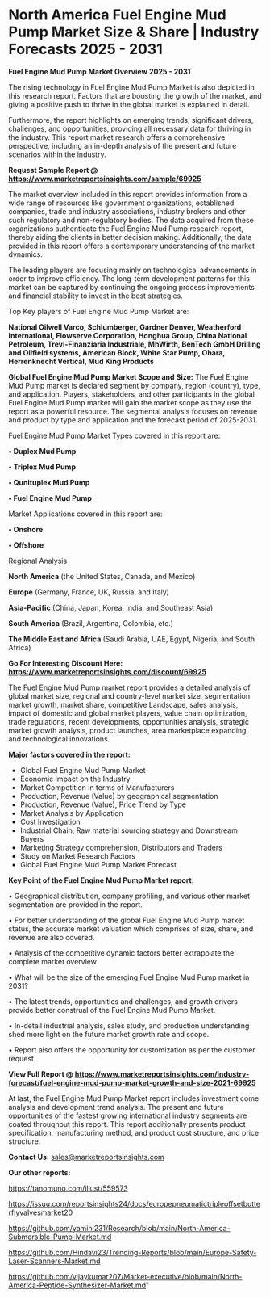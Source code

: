 # North America Fuel Engine Mud Pump Market Size & Share | Industry Forecasts 2025 - 2031

<Strong> Fuel Engine Mud Pump Market Overview 2025 - 2031</strong>

The rising technology in Fuel Engine Mud Pump Market is also depicted in this research report. Factors that are boosting the growth of the market, and giving a positive push to thrive in the global market is explained in detail.

Furthermore, the report highlights on emerging trends, significant drivers, challenges, and opportunities, providing all necessary data for thriving in the industry. This report market research offers a comprehensive perspective, including an in-depth analysis of the present and future scenarios within the industry.

<strong>Request Sample Report @ <a href=https://www.marketreportsinsights.com/sample/69925>https://www.marketreportsinsights.com/sample/69925</a></strong>

The market overview included in this report provides information from a wide range of resources like government organizations, established companies, trade and industry associations, industry brokers and other such regulatory and non-regulatory bodies. The data acquired from these organizations authenticate the Fuel Engine Mud Pump research report, thereby aiding the clients in better decision making. Additionally, the data provided in this report offers a contemporary understanding of the market dynamics.

The leading players are focusing mainly on technological advancements in order to improve efficiency. The long-term development patterns for this market can be captured by continuing the ongoing process improvements and financial stability to invest in the best strategies.

Top Key players of Fuel Engine Mud Pump Market are:

<strong>National Oilwell Varco, Schlumberger, Gardner Denver, Weatherford International, Flowserve Corporation, Honghua Group, China National Petroleum, Trevi-Finanziaria Industriale, MhWirth, BenTech GmbH Drilling and Oilfield systems, American Block, White Star Pump, Ohara, Herrenknecht Vertical, Mud King Products</strong>

<strong><b>Global Fuel Engine Mud Pump Market Scope and Size:</b></strong>
The Fuel Engine Mud Pump market is declared segment by company, region (country), type, and application. Players, stakeholders, and other participants in the global Fuel Engine Mud Pump market will gain the market scope as they use the report as a powerful resource. The segmental analysis focuses on revenue and product by type and application and the forecast period of 2025-2031.

Fuel Engine Mud Pump Market Types covered in this report are:

<strong>• Duplex Mud Pump

• Triplex Mud Pump

• Qunituplex Mud Pump

• Fuel Engine Mud Pump</strong>

Market Applications covered in this report are:

<strong>• Onshore

• Offshore</strong> 

Regional Analysis

<strong>North America</strong> (the United States, Canada, and Mexico)

<strong>Europe</strong> (Germany, France, UK, Russia, and Italy)

<strong>Asia-Pacific</strong> (China, Japan, Korea, India, and Southeast Asia)

<strong>South America</strong> (Brazil, Argentina, Colombia, etc.)

<strong>The Middle East and Africa</strong> (Saudi Arabia, UAE, Egypt, Nigeria, and South Africa)

<strong>Go For Interesting Discount Here: <a href=https://www.marketreportsinsights.com/discount/69925>https://www.marketreportsinsights.com/discount/69925</a></strong>

The Fuel Engine Mud Pump market report provides a detailed analysis of global market size, regional and country-level market size, segmentation market growth, market share, competitive Landscape, sales analysis, impact of domestic and global market players, value chain optimization, trade regulations, recent developments, opportunities analysis, strategic market growth analysis, product launches, area marketplace expanding, and technological innovations.

<strong><b>Major factors covered in the report:</b></strong>
<ul>
  <li>Global Fuel Engine Mud Pump Market </li>
  <li>Economic Impact on the Industry</li>
  <li>Market Competition in terms of Manufacturers</li>
  <li>Production, Revenue (Value) by geographical segmentation</li>
  <li>Production, Revenue (Value), Price Trend by Type</li>
  <li>Market Analysis by Application</li>
  <li>Cost Investigation</li>
  <li>Industrial Chain, Raw material sourcing strategy and Downstream Buyers</li>
  <li>Marketing Strategy comprehension, Distributors and Traders</li>
  <li>Study on Market Research Factors</li>
  <li>Global Fuel Engine Mud Pump Market Forecast</li>
</ul>

<strong><b>Key Point of the Fuel Engine Mud Pump Market report:</b></strong>

• Geographical distribution, company profiling, and various other market segmentation are provided in the report.

• For better understanding of the global Fuel Engine Mud Pump market status, the accurate market valuation which comprises of size, share, and revenue are also covered.

• Analysis of the competitive dynamic factors better extrapolate the complete market overview

• What will be the size of the emerging Fuel Engine Mud Pump market in 2031?

• The latest trends, opportunities and challenges, and growth drivers provide better construal of the Fuel Engine Mud Pump Market.

• In-detail industrial analysis, sales study, and production understanding shed more light on the future market growth rate and scope.

• Report also offers the opportunity for customization as per the customer request.

<strong><b>View Full Report @ <a href=https://www.marketreportsinsights.com/industry-forecast/fuel-engine-mud-pump-market-growth-and-size-2021-69925>https://www.marketreportsinsights.com/industry-forecast/fuel-engine-mud-pump-market-growth-and-size-2021-69925</a></b></strong>


At last, the Fuel Engine Mud Pump Market report includes investment come analysis and development trend analysis. The present and future opportunities of the fastest growing international industry segments are coated throughout this report. This report additionally presents product specification, manufacturing method, and product cost structure, and price structure.

<strong>Contact Us:</strong>
sales@marketreportsinsights.com

<strong>Our other reports:</strong>

<a href=https://tanomuno.com/illust/559573>https://tanomuno.com/illust/559573</a>

<a href=https://issuu.com/reportsinsights24/docs/europepneumatictripleoffsetbutterflyvalvesmarket20>https://issuu.com/reportsinsights24/docs/europepneumatictripleoffsetbutterflyvalvesmarket20</a>

<a href=https://github.com/yamini231/Research/blob/main/North-America-Submersible-Pump-Market.md>https://github.com/yamini231/Research/blob/main/North-America-Submersible-Pump-Market.md</a>

<a href=https://github.com/Hindavi23/Trending-Reports/blob/main/Europe-Safety-Laser-Scanners-Market.md>https://github.com/Hindavi23/Trending-Reports/blob/main/Europe-Safety-Laser-Scanners-Market.md</a>

<a href=https://github.com/vijaykumar207/Market-executive/blob/main/North-America-Peptide-Synthesizer-Market.md>https://github.com/vijaykumar207/Market-executive/blob/main/North-America-Peptide-Synthesizer-Market.md</a>"
